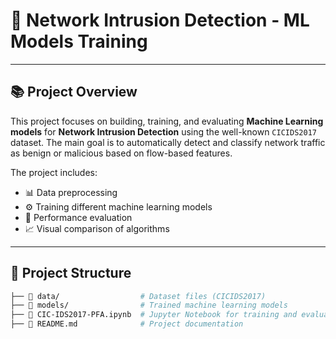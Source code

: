 # 🚀 Network Intrusion Detection - ML Models Training

---

## 📚 Project Overview

This project focuses on building, training, and evaluating **Machine Learning models** for **Network Intrusion Detection** using the well-known `CICIDS2017` dataset. The main goal is to automatically detect and classify network traffic as benign or malicious based on flow-based features.

The project includes:
- 📊 Data preprocessing  
- ⚙️ Training different machine learning models  
- 🧪 Performance evaluation  
- 📈 Visual comparison of algorithms

---

## 📂 Project Structure

```bash
├── 📁 data/                  # Dataset files (CICIDS2017)
├── 📁 models/                # Trained machine learning models
├── 📄 CIC-IDS2017-PFA.ipynb  # Jupyter Notebook for training and evaluation
├── 📄 README.md              # Project documentation
